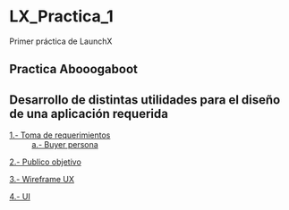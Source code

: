 # LX_Practica_1
Primer práctica de LaunchX

<h2>
Practica Abooogaboot 
</h2>

<h2>
    Desarrollo de distintas utilidades para el diseño de una aplicación requerida
</h2>

<p>
<dl>
    <dt><a href="https://github.com/Angosk/LX_Practica_1/blob/main/1.-%20Requerimientos%20Abogaboot.pdf">1.- Toma de requerimientos</a></dt>
    <dd><a href="https://github.com/Angosk/LX_Practica_1/blob/main/abogabootBuyerPerson.png">a.- Buyer persona</a></dd>
</dl>
</p>

<p>
    <a href="https://github.com/Angosk/LX_Practica_1/blob/main/Target%20Audience%20Abogaboot.pdf">2.- Publico objetivo</a> 
</p>

<p>
    <a href="https://github.com/Angosk/LX_Practica_1/blob/main/AbogabootWireframe.pdf">3.- Wireframe UX</a>
</p>

<p>
    <a href="https://github.com/Angosk/LX_Practica_1/blob/main/UI_Aboogaboot.pdf">4.- UI</a>
</p>
